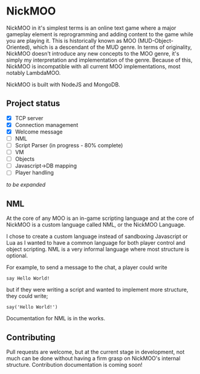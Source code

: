 # NickMOO

NickMOO in it's simplest terms is an online text game where a major gameplay element is reprogramming and adding content to the game while you are playing it. This is historically known as MOO (MUD-Object-Oriented), which is a descendant of the MUD genre. In terms of originality, NickMOO doesn't introduce any new concepts to the MOO genre, it's simply my interpretation and implementation of the genre. Because of this, NickMOO is incompatible with all current MOO implementations, most notably LambdaMOO.

NickMOO is built with NodeJS and MongoDB.

## Project status

- [x] TCP server
- [x] Connection management
- [x] Welcome message
- [ ] NML
 - [ ] Script Parser (in progress - 80% complete)
 - [ ] VM
- [ ] Objects
 - [ ] Javascript->DB mapping
- [ ] Player handling

*to be expanded*

## NML

At the core of any MOO is an in-game scripting language and at the core of NickMOO is a custom language called NML, or the NickMOO Language.

I chose to create a custom language instead of sandboxing Javascript or Lua as I wanted to have a common language for both player control and object scripting. NML is a very informal language where most structure is optional.

For example, to send a message to the chat, a player could write

    say Hello World!

but if they were writing a script and wanted to implement more structure, they could write;

    say('Hello World!')

Documentation for NML is in the works.

## Contributing

Pull requests are welcome, but at the current stage in development, not much can be done without having a firm grasp on NickMOO's internal structure. Contribution documentation is coming soon!
